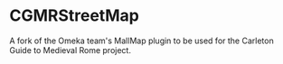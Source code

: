 # CGMRStreetMap

A fork of the Omeka team's MallMap plugin to be used for the Carleton Guide to Medieval Rome project.
